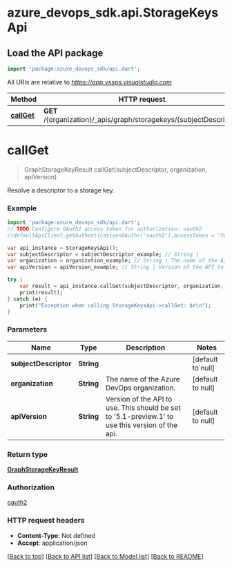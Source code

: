 # azure_devops_sdk.api.StorageKeysApi

## Load the API package
```dart
import 'package:azure_devops_sdk/api.dart';
```

All URIs are relative to *https://app.vssps.visualstudio.com*

Method | HTTP request | Description
------------- | ------------- | -------------
[**callGet**](StorageKeysApi.md#callGet) | **GET** /{organization}/_apis/graph/storagekeys/{subjectDescriptor} | 


# **callGet**
> GraphStorageKeyResult callGet(subjectDescriptor, organization, apiVersion)



Resolve a descriptor to a storage key.

### Example 
```dart
import 'package:azure_devops_sdk/api.dart';
// TODO Configure OAuth2 access token for authorization: oauth2
//defaultApiClient.getAuthentication<OAuth>('oauth2').accessToken = 'YOUR_ACCESS_TOKEN';

var api_instance = StorageKeysApi();
var subjectDescriptor = subjectDescriptor_example; // String | 
var organization = organization_example; // String | The name of the Azure DevOps organization.
var apiVersion = apiVersion_example; // String | Version of the API to use.  This should be set to '5.1-preview.1' to use this version of the api.

try { 
    var result = api_instance.callGet(subjectDescriptor, organization, apiVersion);
    print(result);
} catch (e) {
    print("Exception when calling StorageKeysApi->callGet: $e\n");
}
```

### Parameters

Name | Type | Description  | Notes
------------- | ------------- | ------------- | -------------
 **subjectDescriptor** | **String**|  | [default to null]
 **organization** | **String**| The name of the Azure DevOps organization. | [default to null]
 **apiVersion** | **String**| Version of the API to use.  This should be set to &#39;5.1-preview.1&#39; to use this version of the api. | [default to null]

### Return type

[**GraphStorageKeyResult**](GraphStorageKeyResult.md)

### Authorization

[oauth2](../README.md#oauth2)

### HTTP request headers

 - **Content-Type**: Not defined
 - **Accept**: application/json

[[Back to top]](#) [[Back to API list]](../README.md#documentation-for-api-endpoints) [[Back to Model list]](../README.md#documentation-for-models) [[Back to README]](../README.md)

